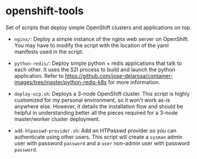 # openshift-tools
Set of scripts that deploy simple OpenShift clusters and applications on top.

* `nginx/`: Deploy a simple instance of the nginx web server on OpenShift. You may have to modify the script with the location of the yaml manifests used in the script.

* `python-redis/`: Deploy simple python + redis applications that talk to each other. It uses the S2I process to build and launch the python application. Refer to https://github.com/jose-delarosa/container-images/tree/master/python-redis-k8s for more information.

* `deploy-ocp.sh`: Deploys a 3-node OpenShift cluster. This script is highly customized for my personal environment, so it won't work as-is anywhere else. However, it details the installation flow and should be helpful in understanding better all the pieces required for a 3-node master/worker cluster deployment.

* `add-htpasswd-provider.sh`: Add an HTPasswd provider so you can authenticate using other users. This script will create a `sysman` admin user with password `password` and a `user` non-admin user with password `password`.
